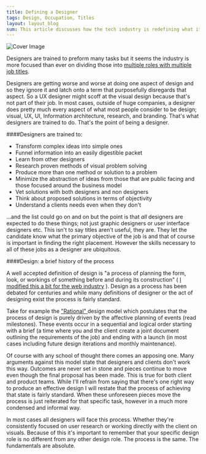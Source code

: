 ```yaml
---
title: Defining a Designer
tags: Design, Occupation, Titles
layout: layout_blog
sum: This article discusses how the tech industry is redefining what it means to be a designer.
---
```


![Cover Image](/assets/img/blog_imgs/designer_cover_img.png)

Designers are trained to preform many tasks but it seems the industry is more focused than ever on dividing those into [multiple roles with multiple job titles](http://css-tricks.com/job-titles-in-the-web-industry/).

Designers are getting worse and worse at doing one aspect of design and so they ignore it and latch onto a term that purposefully disregards that aspect. So a UX designer might scoff at the visual design because that's not part of their job. In most cases, outside of huge companies, a designer does pretty much every aspect of what most people consider to be design; visual, UX, UI, Information architecture, research, and branding. That's what designers are trained to do. That's the point of being a designer.

####Designers are trained to:

- Transform complex ideas into simple ones
- Funnel information into an easily digestible packet
- Learn from other designers
- Research proven methods of visual problem solving
- Produce more than one method or solution to a problem
- Minimize the abstraction of ideas from those that are public facing and those focused around the business model
- Vet solutions with both designers and non designers
- Think about proposed solutions in terms of objectivity
- Understand a clients needs even when they don't

...and the list could go on and on but the point is that *all* designers are expected to do these things; not just graphic designers or user interface designers etc. This isn't to say titles aren't useful, they are. They let the candidate know what the primary objective of the job is and that of course is important in finding the right placement. However the skills necessary to all of these jobs as a designer are ubiquitous.

####Design: a brief history of the process

A well accepted definition of design is "a process of planning the form, look, or workings of something before and during its construction" ( [I modified this a bit for the web industry](https://www.google.com/search?q=define+design&oq=define+design&aqs=chrome..69i57.2194j0&sourceid=chrome&ie=UTF-8) ). Design as a process has been debated for centuries and while many definitions of designer or the act of designing exist the process is fairly standard.

Take for example the ["Rational" ](http://www.amazon.com/gp/product/0201362988/ref=as_li_qf_sp_asin_tl?ie=UTF8&tag=produbooks-20&linkCode=as2&camp=1789&creative=9325&creativeASIN=0201362988) design model which postulates that the process of design is purely driven by the affective planning of events (read milestones). These events occur in a sequential and logical order starting with a brief (a time where you and the client create a joint document outlining the requirements of the job) and ending with a launch (in most cases including future design iterations and monthly maintenance).

Of course with any school of thought there comes an apposing one. Many arguments against this model state that designers and clients don't work this way. Outcomes are never set in stone and pieces continue to move even though the final proposal has been made. This is true for both client and product teams. While I'll refrain from saying that there's one right way to produce an effective design I will restate that the process of achieving that state is fairly standard. When these unforeseen pieces move the process is just reiterated for that specific task, however in a much more condensed and informal way.

In most cases all designers will face this process. Whether they're consistently focused on user research or working directly with the client on visuals. Because of this it's important to remember that your specific design role is no different from any other design role. The process is the same. The fundamentals are absolute.